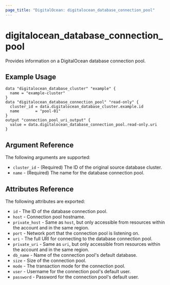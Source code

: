 ```yaml
---
page_title: "DigitalOcean: digitalocean_database_connection_pool"
---
```


# digitalocean\_database\_connection\_pool

Provides information on a DigitalOcean database connection pool.

## Example Usage

```hcl
data "digitalocean_database_cluster" "example" {
  name = "example-cluster"
}
data "digitalocean_database_connection_pool" "read-only" {
  cluster_id = data.digitalocean_database_cluster.example.id
  name       = "pool-01"
}
output "connection_pool_uri_output" {
  value = data.digitalocean_database_connection_pool.read-only.uri
}
```

## Argument Reference

The following arguments are supported:

* `cluster_id` - (Required) The ID of the original source database cluster.
* `name` - (Required) The name for the database connection pool.


## Attributes Reference

The following attributes are exported:

* `id` - The ID of the database connection pool.
* `host` - Connection pool hostname.
* `private_host` - Same as `host`, but only accessible from resources within the account and in the same region.
* `port` - Network port that the connection pool is listening on.
* `uri` - The full URI for connecting to the database connection pool.
* `private_uri` - Same as `uri`, but only accessible from resources within the account and in the same region.
* `db_name` - Name of the connection pool's default database.
* `size` - Size of the connection pool.
* `mode` - The transaction mode for the connection pool. 
* `user` - Username for the connection pool's default user.
* `password` - Password for the connection pool's default user.
